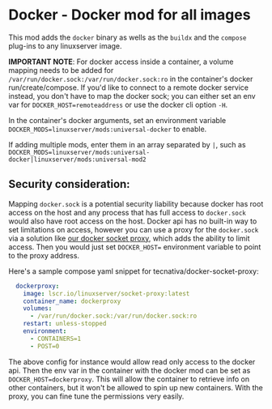 # Docker - Docker mod for all images

This mod adds the `docker` binary as wells as the `buildx` and the `compose` plug-ins to any linuxserver image.

**IMPORTANT NOTE**: For docker access inside a container, a volume mapping needs to be added for `/var/run/docker.sock:/var/run/docker.sock:ro` in the container's docker run/create/compose. If you'd like to connect to a remote docker service instead, you don't have to map the docker sock; you can either set an env var for `DOCKER_HOST=remoteaddress` or use the docker cli option `-H`.

In the container's docker arguments, set an environment variable `DOCKER_MODS=linuxserver/mods:universal-docker` to enable.

If adding multiple mods, enter them in an array separated by `|`, such as `DOCKER_MODS=linuxserver/mods:universal-docker|linuxserver/mods:universal-mod2`

## Security consideration:

Mapping `docker.sock` is a potential security liability because docker has root access on the host and any process that has full access to `docker.sock` would also have root access on the host. Docker api has no built-in way to set limitations on access, however you can use a proxy for the `docker.sock` via a solution like [our docker socket proxy](https://github.com/linuxserver/docker-socket-proxy), which adds the ability to limit access. Then you would just set `DOCKER_HOST=` environment variable to point to the proxy address.

Here's a sample compose yaml snippet for tecnativa/docker-socket-proxy:
```yaml
  dockerproxy:
    image: lscr.io/linuxserver/socket-proxy:latest
    container_name: dockerproxy
    volumes:
      - /var/run/docker.sock:/var/run/docker.sock:ro
    restart: unless-stopped
    environment:
      - CONTAINERS=1
      - POST=0
```
The above config for instance would allow read only access to the docker api. Then the env var in the container with the docker mod can be set as `DOCKER_HOST=dockerproxy`. This will allow the container to retrieve info on other containers, but it won't be allowed to spin up new containers. With the proxy, you can fine tune the permissions very easily.
